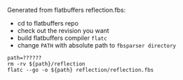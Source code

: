 Generated from flatbuffers reflection.fbs:

* cd to flatbuffers repo
* check out the revision you want
* build flatbuffers compiler `flatc`
* change `PATH` with absolute path to `fbsparser directory`
```shell script
path=??????
rm -rv ${path}/reflection
flatc --go -o ${path} reflection/reflection.fbs
```

